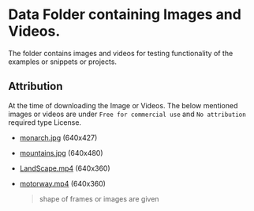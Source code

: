 # Data Folder containing Images and Videos.

The folder contains images and videos for testing functionality of the examples or snippets or projects.

## Attribution
At the time of downloading the Image or Videos. The below mentioned images or videos are under `Free for commercial use` and `No attribution` required type License.

* [monarch.jpg](https://pixabay.com/photos/monarch-butterfly-wing-nature-4504909/) (640x427)
* [mountains.jpg](https://pixabay.com/photos/mountains-alpine-landscape-sky-4505769/) (640x480)


* [LandScape.mp4](https://pixabay.com/videos/landscape-nature-sky-mountains-24746/) (640x360)
* [motorway.mp4](https://pixabay.com/videos/cars-motorway-speed-motion-traffic-1900/) (640x360)
    > shape of frames or images are given